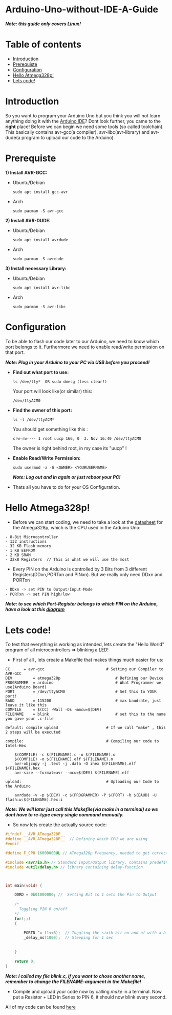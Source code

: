 # Arduino-Uno-without-IDE-A-Guide
***Note: this guide only covers Linux!***

# Table of contents
* [Introduction](#Introduction)
* [Prerequiste](#Prerequiste)
* [Configuration](#Configuration)
* [Hello Atmega328p!](https://github.com/Lu-Die-Milchkuh/Arduino-Uno-without-IDE-A-Guide#hello-atmega328p)
* [Lets code!](https://github.com/Lu-Die-Milchkuh/Arduino-Uno-without-IDE-A-Guide#lets-code)

# Introduction
So you want to program your Arduino Uno but you think you will not learn anything doing it with the [Arduino IDE](https://www.arduino.cc/en/Main/Software_)? Dont look further, you came to the **right** place!
Before we can begin we need some tools (so called toolchain). This basically contains avr-gcc(a compiler), avr-libc(avr-library) and avr-dude(a program to upload our code to the Arduino).

# Prerequiste

**1) Install AVR-GCC:**
  - Ubuntu/Debian
    ```
    sudo apt install gcc-avr
    ```
  - Arch
    ```
    sudo pacman -S avr-gcc
    ```
**2) Install AVR-DUDE:**
  - Ubuntu/Debian
    ```
    sudo apt install avrdude
    ```
  - Arch
    ```
    sudo pacman -S avrdude
    ```
**3) Install necessary Library:**     
  - Ubuntu/Debian
    ```
    sudo apt install avr-libc
    ```
  - Arch
    ```
    sudo pacman -S avr-libc
    ```

# Configuration

To  be able to flash our code later to our Arduino, we need to know which port belongs to it. Furthermore we need to enable read/write permission on that port. 

***Note: Plug in your Arduino to your PC via USB before you proceed!***
- **Find out what port to use:**
  ```
  ls /dev/tty*  OR sudo dmesg (less clear!)
  ```
  Your port will look like(or similar) this: 
  ```
  /dev/ttyACM0
  ```

- **Find the owner of this port:**
  ```
  ls -l /dev/ttyACM*
  ```     
  You should get something like this :
  
  ```
  crw-rw---- 1 root uucp 166, 0  3. Nov 16:40 /dev/ttyACM0
  ```
   The owner is right behind root, in my case its "uucp" !
     
- **Enable Read/Write Permission:**
  ```
  sudo usermod -a -G <OWNER> <YOURUSERNAME>
  ```
    ***Note: Log out and in again or just reboot your PC!***
    
 - Thats all you have to do for your OS Configuration.

# Hello Atmega328p!

- Before we can start coding, we need to take a look at the [datasheet](https://github.com/Lu-Die-Milchkuh/Arduino-Uno-without-IDE-A-Guide/blob/main/Documentation/Atmel-7810-Automotive-Microcontrollers-ATmega328P_Datasheet.pdf) for the Atmega328p, which is the CPU used in the Arduino Uno:

```
- 8-Bit Microcontroller
- 132 instructions
- 32 KB Flash memory
- 1 KB EEPROM
- 2 KB SRAM
- 32x8 Registers  // This is what we will use the most
```

- Every PIN on the Arduino is controlled by 3 Bits from 3 different Registers(DDxn,PORTxn and PINxn). But we really only need DDxn and PORTxn

```c
- DDxn -> set PIN to Output/Input-Mode
- PORTxn -> set PIN high/low
```

***Note: to see which Port-Register belongs to which PIN on the Arduino, have a look at this [diagram](https://github.com/Lu-Die-Milchkuh/Arduino-Uno-without-IDE-A-Guide/blob/main/Documentation/pinPort.png)***

# Lets code!  
To test that everything is working as intended, lets create the "Hello World" program of all microcontrollers => blinking a LED!


- First of all , lets create a Makefile that makes things much easier for us:



```make
CC 		= avr-gcc                           # Setting our Compiler to AVR-GCC
DEV 		= atmega328p                        # Defining our Device
PROGRAMMER 	= arduino                           # What Programmer we use(Arduino Board)
PORT 		= /dev/ttyACM0                      # Set this to YOUR port!
BAUD 		= 115200                            # max baudrate, just leave it like this
COMPILE		= $(CC) -Wall -Os -mmcu=$(DEV) 
FILENAME 	= blink                             # set this to the name you gave your .c-file

default: compile upload                     # If we call "make" , this 2 steps will be executed     

compile:                                    # Compiling our code to Intel-Hex
	
	$(COMPILE) -c $(FILENAME).c -o $(FILENAME).o
	$(COMPILE) -o $(FILENAME).elf $(FILENAME).o
	avr-objcopy -j .text -j .data -O ihex $(FILENAME).elf $(FILENAME).hex
	avr-size --format=avr --mcu=$(DEV) $(FILENAME).elf

upload:                                     # Uploading our Code to the Arduino

	avrdude -v -p $(DEV) -c $(PROGRAMMER) -P $(PORT) -b $(BAUD) -U flash:w:$(FILENAME).hex:i
```
***Note: We will later just call this Makefile(via *make* in a terminal) so we dont have to re-type every single command manually.***



- So now lets create the actually source code: 

```c
#ifndef __AVR_ATmega328P__
#define __AVR_ATmega328P__  // Defining which CPU we are using
#endif

#define F_CPU 16000000UL // ATmega328p Frequency, needed to get correct delays!

#include <avr/io.h> // Standard Input/Output library, contains predefined variables etc
#include <util/delay.h> // library containing delay-function



int main(void) {

    DDRD = 0b01000000; //  Setting Bit to 1 sets the Pin to Output
    
    /*
      Toggling PIN 6 on/off
    */
    for(;;) 
    {
        
        PORTD ^= (1<<6);  // Toggling the sixth bit on and of with a bitwise xor!
        _delay_ms(1000);  // Sleeping for 1 sec  

        
    }
    
    return 0;
}
```

***Note: I called my file *blink.c*, if you want to chose another name, remember to change the FILENAME-argument in the Makefile!***  

- Compile and upload your code now by calling *make* in a terminal. Now put a Resistor + LED in Series to PIN 6, it should now blink every second.

All of my code can be found [here](https://github.com/Lu-Die-Milchkuh/Arduino-Uno-without-IDE-A-Guide/tree/main/Code)